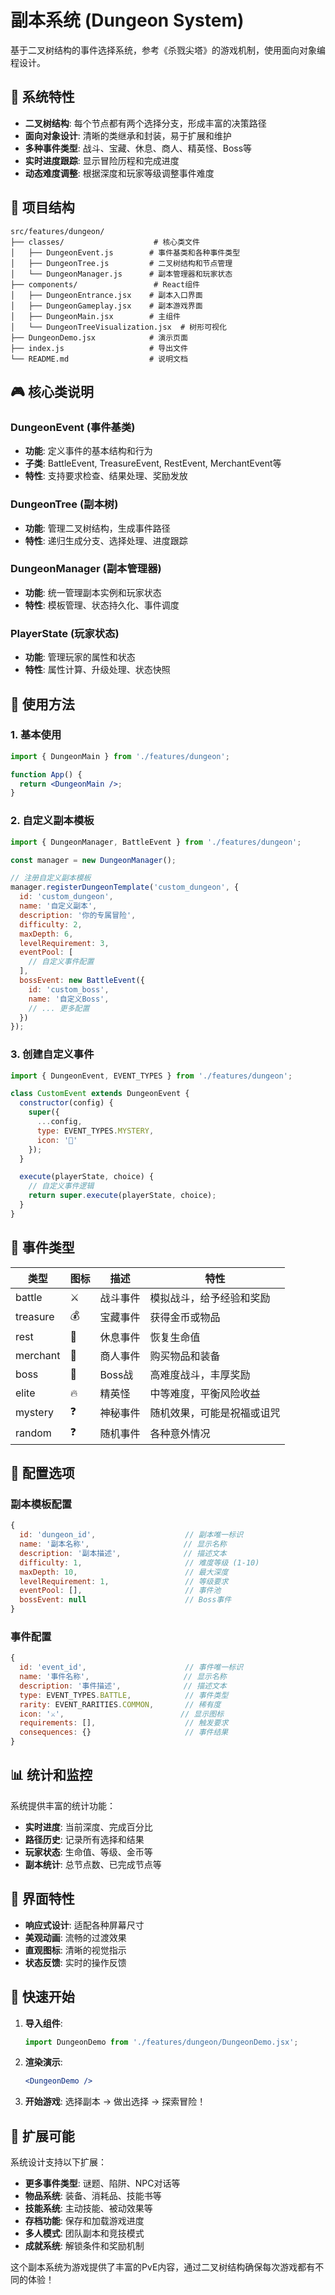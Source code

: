 # 副本系统 (Dungeon System)

基于二叉树结构的事件选择系统，参考《杀戮尖塔》的游戏机制，使用面向对象编程设计。

## 🌟 系统特性

- **二叉树结构**: 每个节点都有两个选择分支，形成丰富的决策路径
- **面向对象设计**: 清晰的类继承和封装，易于扩展和维护
- **多种事件类型**: 战斗、宝藏、休息、商人、精英怪、Boss等
- **实时进度跟踪**: 显示冒险历程和完成进度
- **动态难度调整**: 根据深度和玩家等级调整事件难度

## 📁 项目结构

```
src/features/dungeon/
├── classes/                    # 核心类文件
│   ├── DungeonEvent.js        # 事件基类和各种事件类型
│   ├── DungeonTree.js         # 二叉树结构和节点管理
│   └── DungeonManager.js      # 副本管理器和玩家状态
├── components/                 # React组件
│   ├── DungeonEntrance.jsx    # 副本入口界面
│   ├── DungeonGameplay.jsx    # 副本游戏界面
│   ├── DungeonMain.jsx        # 主组件
│   └── DungeonTreeVisualization.jsx  # 树形可视化
├── DungeonDemo.jsx            # 演示页面
├── index.js                   # 导出文件
└── README.md                  # 说明文档
```

## 🎮 核心类说明

### DungeonEvent (事件基类)
- **功能**: 定义事件的基本结构和行为
- **子类**: BattleEvent, TreasureEvent, RestEvent, MerchantEvent等
- **特性**: 支持要求检查、结果处理、奖励发放

### DungeonTree (副本树)
- **功能**: 管理二叉树结构，生成事件路径
- **特性**: 递归生成分支、选择处理、进度跟踪

### DungeonManager (副本管理器)
- **功能**: 统一管理副本实例和玩家状态
- **特性**: 模板管理、状态持久化、事件调度

### PlayerState (玩家状态)
- **功能**: 管理玩家的属性和状态
- **特性**: 属性计算、升级处理、状态快照

## 🚀 使用方法

### 1. 基本使用

```jsx
import { DungeonMain } from './features/dungeon';

function App() {
  return <DungeonMain />;
}
```

### 2. 自定义副本模板

```javascript
import { DungeonManager, BattleEvent } from './features/dungeon';

const manager = new DungeonManager();

// 注册自定义副本模板
manager.registerDungeonTemplate('custom_dungeon', {
  id: 'custom_dungeon',
  name: '自定义副本',
  description: '你的专属冒险',
  difficulty: 2,
  maxDepth: 6,
  levelRequirement: 3,
  eventPool: [
    // 自定义事件配置
  ],
  bossEvent: new BattleEvent({
    id: 'custom_boss',
    name: '自定义Boss',
    // ... 更多配置
  })
});
```

### 3. 创建自定义事件

```javascript
import { DungeonEvent, EVENT_TYPES } from './features/dungeon';

class CustomEvent extends DungeonEvent {
  constructor(config) {
    super({
      ...config,
      type: EVENT_TYPES.MYSTERY,
      icon: '🌟'
    });
  }

  execute(playerState, choice) {
    // 自定义事件逻辑
    return super.execute(playerState, choice);
  }
}
```

## 🎯 事件类型

| 类型 | 图标 | 描述 | 特性 |
|------|------|------|------|
| battle | ⚔️ | 战斗事件 | 模拟战斗，给予经验和奖励 |
| treasure | 💰 | 宝藏事件 | 获得金币或物品 |
| rest | 🛌 | 休息事件 | 恢复生命值 |
| merchant | 🛒 | 商人事件 | 购买物品和装备 |
| boss | 👑 | Boss战 | 高难度战斗，丰厚奖励 |
| elite | 🔥 | 精英怪 | 中等难度，平衡风险收益 |
| mystery | ❓ | 神秘事件 | 随机效果，可能是祝福或诅咒 |
| random | ❓ | 随机事件 | 各种意外情况 |

## 🔧 配置选项

### 副本模板配置
```javascript
{
  id: 'dungeon_id',                    // 副本唯一标识
  name: '副本名称',                     // 显示名称
  description: '副本描述',              // 描述文本
  difficulty: 1,                       // 难度等级 (1-10)
  maxDepth: 10,                        // 最大深度
  levelRequirement: 1,                 // 等级要求
  eventPool: [],                       // 事件池
  bossEvent: null                      // Boss事件
}
```

### 事件配置
```javascript
{
  id: 'event_id',                      // 事件唯一标识
  name: '事件名称',                     // 显示名称
  description: '事件描述',              // 描述文本
  type: EVENT_TYPES.BATTLE,            // 事件类型
  rarity: EVENT_RARITIES.COMMON,       // 稀有度
  icon: '⚔️',                          // 显示图标
  requirements: [],                    // 触发要求
  consequences: {}                     // 事件结果
}
```

## 📊 统计和监控

系统提供丰富的统计功能：

- **实时进度**: 当前深度、完成百分比
- **路径历史**: 记录所有选择和结果
- **玩家状态**: 生命值、等级、金币等
- **副本统计**: 总节点数、已完成节点等

## 🎨 界面特性

- **响应式设计**: 适配各种屏幕尺寸
- **美观动画**: 流畅的过渡效果
- **直观图标**: 清晰的视觉指示
- **状态反馈**: 实时的操作反馈

## 🚀 快速开始

1. **导入组件**:
   ```jsx
   import DungeonDemo from './features/dungeon/DungeonDemo.jsx';
   ```

2. **渲染演示**:
   ```jsx
   <DungeonDemo />
   ```

3. **开始游戏**: 选择副本 → 做出选择 → 探索冒险！

## 🔮 扩展可能

系统设计支持以下扩展：

- **更多事件类型**: 谜题、陷阱、NPC对话等
- **物品系统**: 装备、消耗品、技能书等
- **技能系统**: 主动技能、被动效果等
- **存档功能**: 保存和加载游戏进度
- **多人模式**: 团队副本和竞技模式
- **成就系统**: 解锁条件和奖励机制

这个副本系统为游戏提供了丰富的PvE内容，通过二叉树结构确保每次游戏都有不同的体验！ 